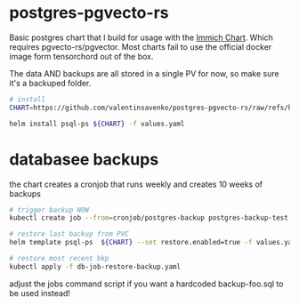 # postgres-pgvecto-rs

Basic postgres chart that I build for usage with the [Immich Chart](https://github.com/immich-app/immich-charts/blob/main/README.md). Which requires pgvecto-rs/pgvector.
Most charts fail to use the official docker image form tensorchord out of the box.

The data AND backups are all stored in a single PV for now, so make sure it's a backuped folder.


```bash
# install
CHART=https://github.com/valentinsavenko/postgres-pgvecto-rs/raw/refs/heads/main/postgres-pgvecto-rs-0.1.1.tgz

helm install psql-ps ${CHART} -f values.yaml
```

# databasee backups
the chart creates a cronjob that runs weekly and creates 10 weeks of backups
```bash
# trigger backup NOW
kubectl create job --from=cronjob/postgres-backup postgres-backup-test

# restore last backup from PVC
helm template psql-ps  ${CHART} --set restore.enabled=true -f values.yaml --show-only templates/job.yaml >> db-job-restore-backup.yaml

# restore most recent bkp
kubectl apply -f db-job-restore-backup.yaml
```
adjust the jobs command script if you want a hardcoded backup-foo.sql to be used instead!
